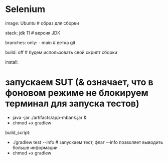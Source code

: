 # Selenium
image: Ubuntu  # образ для сборки

stack: jdk 11  # версия JDK

branches:
  only:
    - main  # ветка git

build: off  # будем использовать свой скрипт сборки

install:
  # запускаем SUT (& означает, что в фоновом режиме не блокируем терминал для запуска тестов)
  - java -jar ./artifacts/app-mbank.jar &
  - chmod +x gradlew

build_script:
  - ./gradlew test --info # запускаем тест, флаг --info позволяет выводить больше информации
  - chmod +x gradlew


